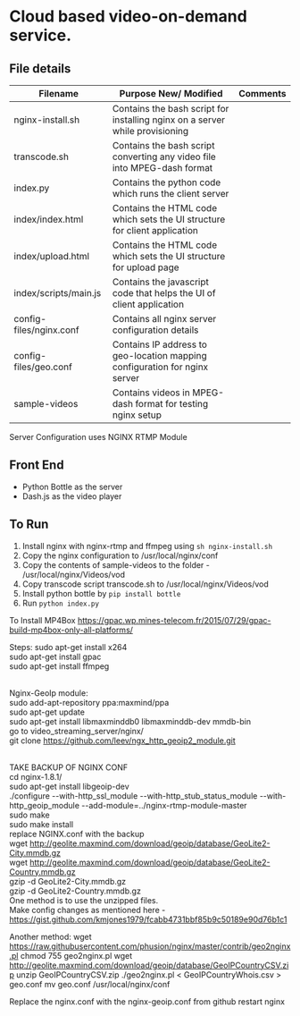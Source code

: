 # Cloud based video-on-demand service.

## File details

| Filename  |     Purpose New/ Modified  |    Comments |
| ------------- |-------------| -----|
| nginx-install.sh |  Contains the bash script for installing nginx on a server while provisioning |  |
| transcode.sh |  Contains the bash script converting any video file into MPEG-dash format |  |
| index.py |  Contains the python code which runs the client server |  |
| index/index.html | Contains the HTML code which sets the UI structure for client application   |  |
| index/upload.html | Contains the HTML code which sets the UI structure for upload page   |  |
| index/scripts/main.js | Contains the javascript code that helps the UI of client application   |  |
| config-files/nginx.conf | Contains all nginx server configuration details  |  |
| config-files/geo.conf | Contains IP address to geo-location mapping configuration for nginx server    |  |
| sample-videos |  Contains videos in MPEG-dash format for testing nginx setup |  |

Server Configuration uses NGINX RTMP Module

## Front End
* Python Bottle as the server
* Dash.js as the video player

## To Run

1. Install nginx with nginx-rtmp and ffmpeg using `sh nginx-install.sh`
2. Copy the nginx configuration to /usr/local/nginx/conf
3. Copy the contents of sample-videos to the folder - /usr/local/nginx/Videos/vod
4. Copy transcode script transcode.sh to /usr/local/nginx/Videos/vod 
5. Install python bottle by `pip install bottle`
6. Run `python index.py`

To Install MP4Box
https://gpac.wp.mines-telecom.fr/2015/07/29/gpac-build-mp4box-only-all-platforms/

Steps:
sudo apt-get install x264 <br>
sudo apt-get install gpac <br>
sudo apt-get install ffmpeg <br> <br>

Nginx-GeoIp module: <br>
sudo add-apt-repository ppa:maxmind/ppa  <br>
sudo apt-get update <br>
sudo apt-get install libmaxminddb0 libmaxminddb-dev mmdb-bin <br>
go to video_streaming_server/nginx/ <br>
git clone https://github.com/leev/ngx_http_geoip2_module.git <br> <br>

TAKE BACKUP OF NGINX CONF <br>
cd nginx-1.8.1/ <br>
sudo apt-get install libgeoip-dev <br>
./configure --with-http_ssl_module --with-http_stub_status_module --with-http_geoip_module --add-module=../nginx-rtmp-module-master <br>
sudo make <br>
sudo make install <br>
replace NGINX.conf with the backup <br>
wget http://geolite.maxmind.com/download/geoip/database/GeoLite2-City.mmdb.gz <br>
wget http://geolite.maxmind.com/download/geoip/database/GeoLite2-Country.mmdb.gz<br>
gzip -d GeoLite2-City.mmdb.gz<br>
gzip -d GeoLite2-Country.mmdb.gz<br>
One method is to use the unzipped files. <br>
Make config changes as mentioned here - https://gist.github.com/kmjones1979/fcabb4731bbf85b9c50189e90d76b1c1 <br>




Another method:
wget https://raw.githubusercontent.com/phusion/nginx/master/contrib/geo2nginx.pl
chmod 755 geo2nginx.pl
wget http://geolite.maxmind.com/download/geoip/database/GeoIPCountryCSV.zip
unzip GeoIPCountryCSV.zip
./geo2nginx.pl < GeoIPCountryWhois.csv > geo.conf
mv geo.conf /usr/local/nginx/conf

Replace the nginx.conf with the nginx-geoip.conf from github
restart nginx